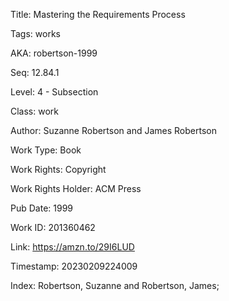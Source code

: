 Title:  Mastering the Requirements Process

Tags:   works

AKA:    robertson-1999

Seq:    12.84.1

Level:  4 - Subsection

Class:  work

Author: Suzanne Robertson and James Robertson

Work Type: Book

Work Rights: Copyright

Work Rights Holder: ACM Press

Pub Date: 1999

Work ID: 201360462

Link:   https://amzn.to/29I6LUD

Timestamp: 20230209224009

Index:  Robertson, Suzanne and Robertson, James; 
